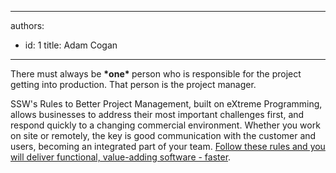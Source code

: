

---
authors:
  - id: 1
    title: Adam Cogan
---




<span class='intro'> 
  <p>There must always be <strong>*one* </strong>person who is responsible for the project getting into production. That person is the project manager.</p>
<p>SSW's Rules to Better Project Management, built on eXtreme Programming, allows businesses to address their most important challenges first, and respond quickly to a changing commercial environment. Whether you work on site or remotely, the key is good communication with the customer and users, becoming an integrated part of your team. <a href="http&#58;//www.ssw.com.au/ssw/Standards/Rules/RulesToBetterProjectManagement.aspx">Follow these rules and you will deliver functional, value-adding software - faster</a>.</p>
 </span>

&#160;




